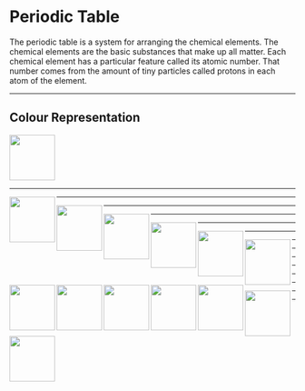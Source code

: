 # Periodic Table

The periodic table is a system for arranging the chemical elements.
The chemical elements are the basic substances that make up all matter.
Each chemical element has a particular feature called its atomic number.
That number comes from the amount of tiny particles called protons in each atom of the element.

---

## Colour Representation

<a href="#" target="blank"><img align="center" src="https://user-images.githubusercontent.com/85023604/160173871-062a711a-997e-4489-b98d-21a0da200bb3.png" height="80" /></a> 

---

<a href="#" target="blank"><img align="left" src="https://user-images.githubusercontent.com/85023604/160174352-1b53fd93-4b1b-4cb1-a287-b493d0a851e8.png" height="80" /></a>

---

<a href="#" target="blank"><img align="left" src="https://user-images.githubusercontent.com/85023604/160174512-046ebeb9-d37a-415c-a948-8a30122db504.png" height="80" /></a>

---

<a href="#" target="blank"><img align="left" src="https://user-images.githubusercontent.com/85023604/160174703-e90a476f-12b8-435d-92f0-6ac136dfa41e.png" height="80" /></a>

---

<a href="#" target="blank"><img align="left" src="https://user-images.githubusercontent.com/85023604/160174808-eba8ae85-3177-479c-9234-3149e8faaa73.png" height="80" /></a>

---

<a href="#" target="blank"><img align="left" src="https://user-images.githubusercontent.com/85023604/160176295-ebecd7ce-d390-43ad-8b14-c06b0739b39d.png" height="80" /></a>

---

<a href="#" target="blank"><img align="left" src="https://user-images.githubusercontent.com/85023604/160174973-627bd867-90b6-4ed3-8920-7c184f36222f.png" height="80" /></a>

---

<a href="#" target="blank"><img align="left" src="https://user-images.githubusercontent.com/85023604/160175099-7ff29979-fc9c-4182-b621-d09a1d044cee.png" height="80" /></a>

---

<a href="#" target="blank"><img align="left" src="https://user-images.githubusercontent.com/85023604/160175243-d3f4af1c-33be-40d1-8452-fe7e98e4e031.png" height="80" /></a>

---

<a href="#" target="blank"><img align="left" src="https://user-images.githubusercontent.com/85023604/160175483-d6b23d6c-d0a8-4278-8ad5-3e5932615321.png" height="80" /></a>

---

<a href="#" target="blank"><img align="left" src="https://user-images.githubusercontent.com/85023604/160175581-8f3bcccd-fb97-4daa-b835-65eb0765ea24.png" height="80" /></a>

---

<a href="#" target="blank"><img align="left" src="https://user-images.githubusercontent.com/85023604/160175739-f04c6a2c-f9c0-4437-9922-167fec6554a9.png" height="80" /></a>

---

<a href="#" target="blank"><img align="left" src="https://user-images.githubusercontent.com/85023604/160175829-c2d7ffec-6244-43da-a480-297d5cd85a1e.png" height="80" /></a>

---

<a href="#" target="blank"><img align="left" src="https://user-images.githubusercontent.com/85023604/160175942-c5729115-4b1f-4a4a-bb57-8a394e22728d.png" height="80" /></a>

---

